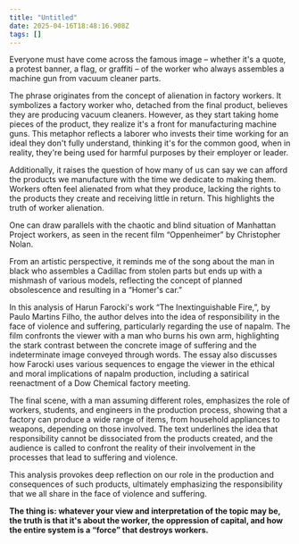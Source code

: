 ```yaml
---
title: "Untitled"
date: 2025-04-16T18:48:16.908Z
tags: []
---
```


Everyone must have come across the famous image – whether it's a quote, a protest banner, a flag, or graffiti – of the worker who always assembles a machine gun from vacuum cleaner parts.

The phrase originates from the concept of alienation in factory workers. It symbolizes a factory worker who, detached from the final product, believes they are producing vacuum cleaners. However, as they start taking home pieces of the product, they realize it's a front for manufacturing machine guns. This metaphor reflects a laborer who invests their time working for an ideal they don't fully understand, thinking it's for the common good, when in reality, they're being used for harmful purposes by their employer or leader.

Additionally, it raises the question of how many of us can say we can afford the products we manufacture with the time we dedicate to making them. Workers often feel alienated from what they produce, lacking the rights to the products they create and receiving little in return. This highlights the truth of worker alienation.

One can draw parallels with the chaotic and blind situation of Manhattan Project workers, as seen in the recent film “Oppenheimer” by Christopher Nolan.

From an artistic perspective, it reminds me of the song about the man in black who assembles a Cadillac from stolen parts but ends up with a mishmash of various models, reflecting the concept of planned obsolescence and resulting in a “Homer's car.”

In this analysis of Harun Farocki's work “The Inextinguishable Fire,”, by Paulo Martins Filho, the author delves into the idea of responsibility in the face of violence and suffering, particularly regarding the use of napalm. The film confronts the viewer with a man who burns his own arm, highlighting the stark contrast between the concrete image of suffering and the indeterminate image conveyed through words. The essay also discusses how Farocki uses various sequences to engage the viewer in the ethical and moral implications of napalm production, including a satirical reenactment of a Dow Chemical factory meeting.

The final scene, with a man assuming different roles, emphasizes the role of workers, students, and engineers in the production process, showing that a factory can produce a wide range of items, from household appliances to weapons, depending on those involved. The text underlines the idea that responsibility cannot be dissociated from the products created, and the audience is called to confront the reality of their involvement in the processes that lead to suffering and violence.

This analysis provokes deep reflection on our role in the production and consequences of such products, ultimately emphasizing the responsibility that we all share in the face of violence and suffering.

**The thing is: whatever your view and interpretation of the topic may be, the truth is that it's about the worker, the oppression of capital, and how the entire system is a “force” that destroys workers.**